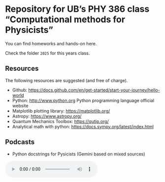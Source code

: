 # Repository for UB’s PHY 386 class “Computational methods for Physicists”

You can find homeworks and hands-on here.

Check the folder `2025` for this years class.

## Resources
The following resources are suggested (and free of charge).
- Github: https://docs.github.com/en/get-started/start-your-journey/hello-world
- Python: http://www.python.org Python programming language official website
- Matplotlib plotting library: https://matplotlib.org/
- Astropy: https://www.astropy.org/
- Quantum Mechanics Toolbox: https://qutip.org/
- Analytical math with python: https://docs.sympy.org/latest/index.html

## Podcasts
- Python docstrings for Pysicists (Gemini based on mixed sources)
<audio controls>
  <source src="https://github.com/ubsuny/PHY386/raw/refs/heads/main/media/Podcast_PythonDocstringConventionsForPhysicsts.wav" type="audio/wav">
  Your browser does not support the audio element.
</audio>
